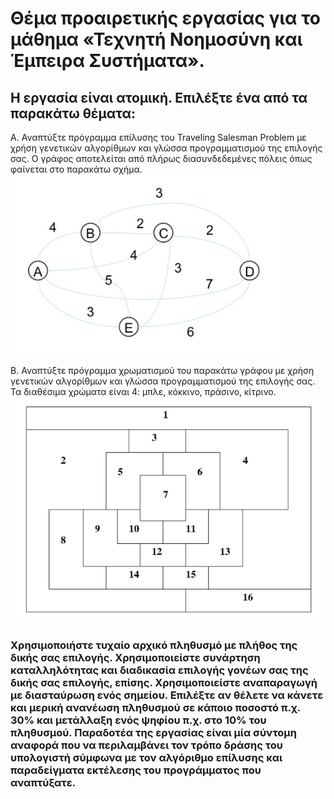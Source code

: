 # Θέμα προαιρετικής εργασίας για το μάθημα «Τεχνητή Νοημοσύνη και Έμπειρα Συστήματα».

## Η εργασία είναι ατομική. Επιλέξτε ένα από τα παρακάτω θέματα:

Α. Αναπτύξτε πρόγραμμα επίλυσης του Traveling Salesman Problem με χρήση γενετικών αλγορίθμων και γλώσσα προγραμματισμού της επιλογής σας. Ο γράφος αποτελείται από πλήρως διασυνδεδεμένες πόλεις όπως φαίνεται στo παρακάτω σχήμα.
![alt text](schema1.png)


Β. Αναπτύξτε πρόγραμμα χρωματισμού του παρακάτω γράφου με χρήση γενετικών αλγορίθμων και γλώσσα προγραμματισμού της επιλογής σας. Τα διαθέσιμα χρώματα είναι 4: μπλε, κόκκινο, πράσινο, κίτρινο.
![alt text](schema2.png)


### Χρησιμοποιήστε τυχαίο αρχικό πληθυσμό με πλήθος της δικής σας επιλογής. Χρησιμοποιείστε συνάρτηση καταλληλότητας και διαδικασία επιλογής γονέων σας της δικής σας επιλογής, επίσης. Χρησιμοποιείστε αναπαραγωγή με διασταύρωση ενός σημείου. Επιλέξτε αν θέλετε να κάνετε και μερική ανανέωση πληθυσμού σε κάποιο ποσοστό π.χ. 30% και μετάλλαξη ενός ψηφίου π.χ. στο 10% του πληθυσμού. Παραδοτέα της εργασίας είναι μία σύντομη αναφορά που να περιλαμβάνει τον τρόπο δράσης του υπολογιστή σύμφωνα με τον αλγόριθμο επίλυσης και παραδείγματα εκτέλεσης του προγράμματος που αναπτύξατε.
